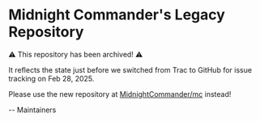 # Midnight Commander's Legacy Repository

⚠️ This repository has been archived! ⚠️

It reflects the state just before we switched from Trac to GitHub for issue tracking on Feb 28, 2025.

Please use the new repository at [MidnightCommander/mc](https://github.com/MidnightCommander/mc) instead!

-- Maintainers
